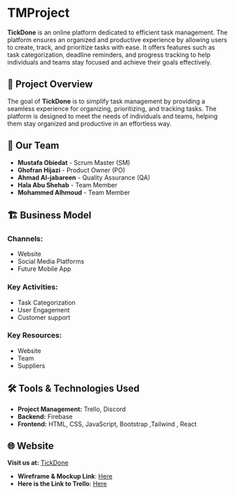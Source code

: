 # TMProject


**TickDone**  is an online platform dedicated to efficient task management. The platform ensures an organized and productive experience by allowing users to create, track, and prioritize tasks with ease. It offers features such as task categorization, deadline reminders, and progress tracking to help individuals and teams stay focused and achieve their goals effectively.



## 🎯 Project Overview

The goal of **TickDone** is to simplify task management by providing a seamless experience for organizing, prioritizing, and tracking tasks. The platform is designed to meet the needs of individuals and teams, helping them stay organized and productive in an effortless way.

## 👥 Our Team
- **Mustafa Obiedat** - Scrum Master (SM)
- **Ghofran Hijazi** - Product Owner (PO)
- **Ahmad Al-jabareen** - Quality Assurance (QA)
- **Hala Abu Shehab** - Team Member
- **Mohammed Alhmoud** - Team Member

## 🏗 Business Model

### Channels:
- Website
- Social Media Platforms
- Future Mobile App

### Key Activities:
- Task Categorization
- User Engagement
- Customer support

### Key Resources:
- Website
- Team
- Suppliers

## 🛠 Tools & Technologies Used

- **Project Management:** Trello, Discord
- **Backend:** Firebase
- **Frontend:** HTML, CSS, JavaScript, Bootstrap ,Tailwind , React

## 🌐 Website

**Visit us at:** [TickDone]()
- **Wireframe & Mockup Link**: [Here](https://www.figma.com/design/79vfahXzyM2Hg63grvDjtj/Untitled?node-id=0-1&t=NFJDB4Nzg4zoB1IK-1)
- **Here is the Link to Trello**: [Here](https://trello.com/b/rRlf2S57/task-management-website
)

